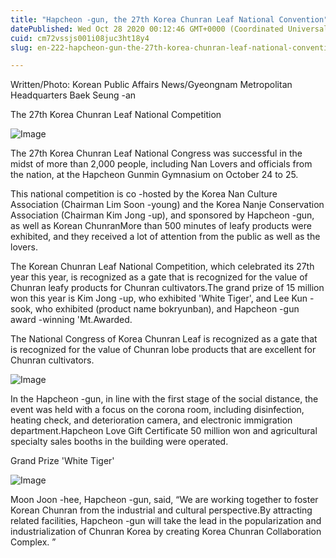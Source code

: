 ```yaml
---
title: "Hapcheon -gun, the 27th Korea Chunran Leaf National Convention"
datePublished: Wed Oct 28 2020 00:12:46 GMT+0000 (Coordinated Universal Time)
cuid: cm72vssjs001i08juc3ht18y4
slug: en-222-hapcheon-gun-the-27th-korea-chunran-leaf-national-convention

---
```



Written/Photo: Korean Public Affairs News/Gyeongnam Metropolitan Headquarters Baek Seung -an

The 27th Korea Chunran Leaf National Competition

![Image](https://cdn.hashnode.com/res/hashnode/image/upload/v1739423424304/3df0b6bb-3e58-4b91-8139-ac7bdc33126f.jpeg)

The 27th Korea Chunran Leaf National Congress was successful in the midst of more than 2,000 people, including Nan Lovers and officials from the nation, at the Hapcheon Gunmin Gymnasium on October 24 to 25.

This national competition is co -hosted by the Korea Nan Culture Association (Chairman Lim Soon -young) and the Korea Nanje Conservation Association (Chairman Kim Jong -up), and sponsored by Hapcheon -gun, as well as Korean ChunranMore than 500 minutes of leafy products were exhibited, and they received a lot of attention from the public as well as the lovers.

The Korean Chunran Leaf National Competition, which celebrated its 27th year this year, is recognized as a gate that is recognized for the value of Chunran leafy products for Chunran cultivators.The grand prize of 15 million won this year is Kim Jong -up, who exhibited 'White Tiger', and Lee Kun -sook, who exhibited (product name bokryunban), and Hapcheon -gun award -winning 'Mt.Awarded.

The National Congress of Korea Chunran Leaf is recognized as a gate that is recognized for the value of Chunran lobe products that are excellent for Chunran cultivators.

![Image](https://cdn.hashnode.com/res/hashnode/image/upload/v1739423426389/5bd278b4-3407-4631-a39b-b6ef13c587a4.jpeg)

In the Hapcheon -gun, in line with the first stage of the social distance, the event was held with a focus on the corona room, including disinfection, heating check, and deterioration camera, and electronic immigration department.Hapcheon Love Gift Certificate 50 million won and agricultural specialty sales booths in the building were operated.

Grand Prize 'White Tiger'

![Image](https://cdn.hashnode.com/res/hashnode/image/upload/v1739423428070/2033db74-aa46-45d4-958a-2d605ffff481.jpeg)

Moon Joon -hee, Hapcheon -gun, said, “We are working together to foster Korean Chunran from the industrial and cultural perspective.By attracting related facilities, Hapcheon -gun will take the lead in the popularization and industrialization of Chunran Korea by creating Korea Chunran Collaboration Complex. ”